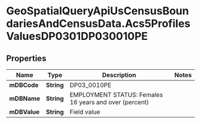 # GeoSpatialQueryApiUsCensusBoundariesAndCensusData.Acs5ProfilesValuesDP0301DP030010PE

## Properties

Name | Type | Description | Notes
------------ | ------------- | ------------- | -------------
**mDBCode** | **String** | DP03_0010PE | 
**mDBName** | **String** | EMPLOYMENT STATUS: Females 16 years and over (percent) | 
**mDBValue** | **String** | Field value | 


